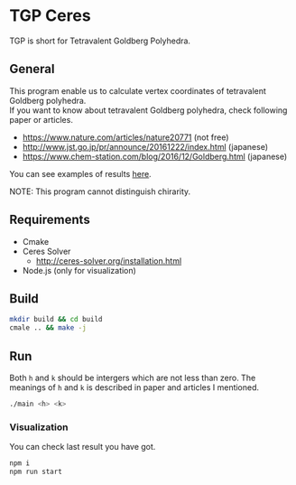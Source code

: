 # TGP Ceres

TGP is short for Tetravalent Goldberg Polyhedra.

## General

This program enable us to calculate vertex coordinates of tetravalent Goldberg polyhedra.  
If you want to know about tetravalent Goldberg polyhedra, check following paper or articles.
- https://www.nature.com/articles/nature20771 (not free)
- http://www.jst.go.jp/pr/announce/20161222/index.html (japanese)
- https://www.chem-station.com/blog/2016/12/Goldberg.html (japanese)

You can see examples of results [here](https://eduidl.github.io/polyhedron/).

NOTE: This program cannot distinguish chirarity.  

## Requirements

- Cmake
- Ceres Solver
  - http://ceres-solver.org/installation.html
- Node.js (only for visualization)

## Build

```sh
mkdir build && cd build
cmale .. && make -j
```

## Run

Both `h` and `k` should be intergers which are not less than zero. The meanings of `h` and `k` is described in paper and articles I mentioned.

```sh
./main <h> <k>
```

### Visualization

You can check last result you have got.

```sh
npm i
npm run start
```
